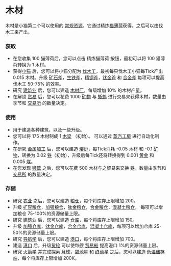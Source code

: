 # 木材

  木材是小猫第二个可以使用的 <a href="?file=003-资源大全/005-资源介绍#常规资源">常规资源</a>。它通过精炼<a href="?file=003-资源大全/01-猫薄荷">猫薄荷</a>获得。之后可以由伐木工来产出。

### 获取
   <ul>
    <li>在您收集 100 猫薄荷后，您可以点击 精炼猫薄荷 按钮，最初可以将 100 猫薄荷转换为 1 木材。</li>
    <li>获得<a href="?file=003-资源大全/18-小猫">小猫</a> 后，您可以将小猫分配为 <a href="?file=001-猫咪百科/02-村庄#伐木工">伐木工</a>，最初每只伐木工小猫每Tick产出 0.015 木材。升级 <a href="?file=001-猫咪百科/04-工坊/01-升级#矿石斧">矿石斧</a>，<a href="?file=001-猫咪百科/04-工坊/01-升级#生铁斧">生铁斧</a>，<a href="?file=001-猫咪百科/04-工坊/01-升级#精钢斧">精钢斧</a>，<a href="?file=001-猫咪百科/04-工坊/01-升级#钛金斧">钛金斧</a> 和 <a href="?file=001-猫咪百科/04-工坊/01-升级#合金斧">合金斧</a> 每项可以提高伐木工 50-75% 的效率。</li>
    <li>研究 <a href=""?file=001-猫咪百科/03-科学/01-科学#建筑业">建筑业</a> 后，您可以建造 <a href="?file=001-猫咪百科/01-建筑物/05-资源建筑#木材厂">木材厂</a>，每级增加 10% 的木材产量。</li>
    <li>在解锁 <a href="?file=001-猫咪百科/05-贸易">贸易</a> 后，您可以花费 1000 <a href="?file=003-资源大全/03-矿物">矿物</a> 与 <a href="?file=001-猫咪百科/05-贸易">蜥蜴</a> 进行交易来获得木材，数量由季节和 <a href="?file=001-猫咪百科/01-建筑物/08-其它建筑#交易所">交易所</a> 的数量决定。</li>
   </ul>

### 使用

   <ul>
    <li>用于建造各种建筑，以及一些升级。</li>
    <li>您可以将 175 木材制成 1 <a href="?file=003-资源大全/24-木梁">木梁</a> （初始）。 可以通过 <a href="?file=001-猫咪百科/01-建筑物/06-工业建筑#蒸汽工房">蒸汽工房</a> 进行自动化制作。</li>
    <li>在研究 <a href="?file=001-猫咪百科/03-科学/01-科学#金属加工">金属加工</a> 后，您可以建造 <a href="?file=001-猫咪百科/01-建筑物/06-工业建筑#熔炉">熔炉</a>，每Tick消耗 -0.05 木材 和 -0.1 <a href="?file=003-资源大全/03-矿物">矿物</a>，转换为 0.02 <a href="?file=003-资源大全/05-铁">铁</a>（初始），升级后每Tick还将转换得到 0.001 <a href="?file=003-资源大全/07-黄金">黄金</a> 和 0.005 <a href="?file=003-资源大全/04-煤">煤</a>。</li>
    <li>在您发现 <a href="?file=001-猫咪百科/05-贸易">狮鹫</a> 之后，您可以花费 500 木材与之贸易来交换 <a href="?file=003-资源大全/05-铁">铁</a>，数量由季节和 <a href="?file=001-猫咪百科/01-建筑物/08-其它建筑#交易所">交易所</a> 的数量决定。</li>
   </ul>

### 存储

   <ul>
    <li>研究 <a href="?file=001-猫咪百科/03-科学/01-科学#农业">农业</a> 之后，您可以建造 <a href="?file=001-猫咪百科/01-建筑物/04-存储建筑#粮仓">粮仓</a>，每个将库存上限增加 200。
    <li>升级 <a href="?file=001-猫咪百科/04-工坊/01-升级#扩容粮仓">扩容粮仓</a>，<a href="?file=001-猫咪百科/04-工坊/01-升级#加强粮仓">加强粮仓</a>，<a href="?file=001-猫咪百科/04-工坊/01-升级#钛金粮仓">钛金粮仓</a>，<a href="?file=001-猫咪百科/04-工坊/01-升级#合金粮仓">合金粮仓</a>，<a href="?file=001-猫咪百科/04-工坊/01-升级#混凝土粮仓">混凝土粮仓</a>， 每项可以增加粮仓 75-100%的资源储量上限。</li>
    <li>研究 <a href="?file=001-猫咪百科/03-科学/01-科学#建筑业">建筑业</a> 后，您可以建造 <a href="?file=001-猫咪百科/01-建筑物/04-存储建筑#仓库">仓库</a>，每个将库存上限增加 150。 </li>
    <li>升级 <a href="?file=001-猫咪百科/04-工坊/01-升级#加强仓库">加强仓库</a>，<a href="?file=001-猫咪百科/04-工坊/01-升级#钛金仓库">钛金仓库</a>，<a href="?file=001-猫咪百科/04-工坊/01-升级#合金仓库">合金仓库</a>，<a href="?file=001-猫咪百科/04-工坊/01-升级#混凝土仓库">混凝土仓库</a>，每项可以增加仓库 25-50%的资源储量上限。</li>
    <li>研究 <a href="?file=001-猫咪百科/03-科学/01-科学#导航学">导航学</a> 后，您可以建造 <a href="?file=001-猫咪百科/01-建筑物/04-存储建筑#港口">港口</a>，每个将库存上限增加 700。 </li>
    <li>建造 <a href="?file=001-猫咪百科/01-建筑物/04-存储建筑#港口">港口</a> 后，升级<a href="??file=001-猫咪百科/04-工坊/01-升级#货轮">货轮</a> 可以使每艘 <a href="?file=003-资源大全/26-贸易船">贸易船</a> 提高港口 1%的资源储量上限。</li>
    <li>研究 <a href="?file=001-猫咪百科/03-科学/01-科学#火箭学">火箭学</a> 并完成探索 <a href="?file=001-猫咪百科/07-空间/01-地面控制#探索月球">月球</a>，<a href="?file=001-猫咪百科/07-空间/01-地面控制#探索碧池星">碧池星</a> 和 <a href="?file=001-猫咪百科/07-空间/01-地面控制#探索终焉星">终焉星</a> 之后，您可以建造 <a href="?file=001-猫咪百科/07-空间/08-终焉#低温储存站">低温储存站</a>，每个将库存上限增加 200K。</li>
   </ul>
